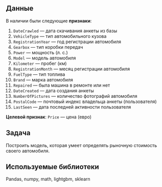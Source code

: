 ## Данные
В наличии были следующие **признаки**:
1. `DateCrawled` — дата скачивания анкеты из базы
2. `VehicleType` — тип автомобильного кузова
3. `RegistrationYear` — год регистрации автомобиля
4. `Gearbox` — тип коробки передач
5. `Power` — мощность (л. с.)
6. `Model` — модель автомобиля
7. `Kilometer` — пробег (км)
8. `RegistrationMonth` — месяц регистрации автомобиля
9. `FuelType` — тип топлива
10. `Brand` — марка автомобиля
11. `Repaired` — была машина в ремонте или нет
12. `DateCreated` — дата создания анкеты
13. `NumberOfPictures` — количество фотографий автомобиля
14. `PostalCode` — почтовый индекс владельца анкеты (пользователя)
15. `LastSeen` — дата последней активности пользователя

**Целевой признак**:
`Price` — цена (евро)
## Задача 
Построить модель, которая умеет определять рыночную стоимость своего автомобиля.
## Используемые библиотеки
Pandas, numpy, math, lightgbm, sklearn
